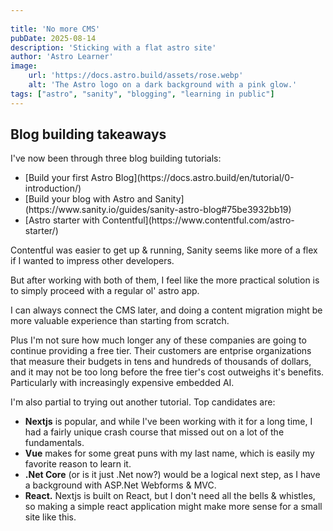 ```yaml
---
 
title: 'No more CMS'
pubDate: 2025-08-14
description: 'Sticking with a flat astro site'
author: 'Astro Learner'
image:
    url: 'https://docs.astro.build/assets/rose.webp'
    alt: 'The Astro logo on a dark background with a pink glow.'
tags: ["astro", "sanity", "blogging", "learning in public"]
---
```


## Blog building takeaways

I've now been through three blog building tutorials:


<ul>
<li>[Build your first Astro Blog](https://docs.astro.build/en/tutorial/0-introduction/)</li>

<li>[Build your blog with Astro and Sanity](https://www.sanity.io/guides/sanity-astro-blog#75be3932bb19)</li> 

<li>[Astro starter with Contentful](https://www.contentful.com/astro-starter/)</li>
</ul>

Contentful was easier to get up & running, Sanity seems like more of a flex if I wanted to impress other developers.

But after working with both of them, I feel like the more practical solution is to simply proceed with a regular ol' astro app.

I can always connect the CMS later, and doing a content migration might be more valuable experience than starting from scratch.

Plus I'm not sure how much longer any of these companies are going to continue providing a free tier.  Their customers are entprise organizations that measure their budgets in tens and hundreds of thousands of dollars, and it may not be too long before the free tier's cost outweighs it's benefits.  Particularly with increasingly expensive embedded AI.

I'm also partial to trying out another tutorial.  Top candidates are:
  </p>
  <ul>
    <li>
      <b>Nextjs</b> is popular, and while I've been working with it for a long time, I had a fairly unique crash course that missed out on a lot of the fundamentals.
    </li>
    <li>
      <b>Vue</b> makes for some great puns with my last name, which is easily my favorite reason to learn it.
    </li>
    <li>
      <b>.Net Core</b> (or is it just .Net now?) would be a logical next step, as I have a background with ASP.Net Webforms & MVC.
    </li>
    <li>
      <b>React.</b> Nextjs is built on React, but I don't need all the bells & whistles, so making a simple react application might make more sense for a small site like this.
    </li>
  </ul>
